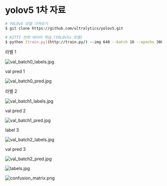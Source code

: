 # yolov5 1차 자료

```bash
# YOLOv5 모델 가져오기
$ git clone https://github.com/ultralytics/yolov5.git
```

```bash
# KITTI 전체 데이터 학습 (YOLOv5s 모델)
$ python [train.py](http://train.py/) --img 640 --batch 16 --epochs 300 --data kitti.yaml --weights [yolov5s.pt](http://yolov5s.pt/)
```

라벨 1

![val_batch0_labels.jpg](yolov5%201%E1%84%8E%E1%85%A1%20%E1%84%8C%E1%85%A1%E1%84%85%E1%85%AD%202f7680bae68e4491ad21a9e17845db4f/val_batch0_labels.jpg)

val pred 1

![val_batch0_pred.jpg](yolov5%201%E1%84%8E%E1%85%A1%20%E1%84%8C%E1%85%A1%E1%84%85%E1%85%AD%202f7680bae68e4491ad21a9e17845db4f/val_batch0_pred.jpg)

라벨 2

![val_batch1_labels.jpg](yolov5%201%E1%84%8E%E1%85%A1%20%E1%84%8C%E1%85%A1%E1%84%85%E1%85%AD%202f7680bae68e4491ad21a9e17845db4f/val_batch1_labels.jpg)

val pred 2

![val_batch1_pred.jpg](yolov5%201%E1%84%8E%E1%85%A1%20%E1%84%8C%E1%85%A1%E1%84%85%E1%85%AD%202f7680bae68e4491ad21a9e17845db4f/val_batch1_pred.jpg)

label 3

![val_batch2_labels.jpg](yolov5%201%E1%84%8E%E1%85%A1%20%E1%84%8C%E1%85%A1%E1%84%85%E1%85%AD%202f7680bae68e4491ad21a9e17845db4f/val_batch2_labels.jpg)

val pred 3

![val_batch2_pred.jpg](yolov5%201%E1%84%8E%E1%85%A1%20%E1%84%8C%E1%85%A1%E1%84%85%E1%85%AD%202f7680bae68e4491ad21a9e17845db4f/val_batch2_pred.jpg)

![labels.jpg](yolov5%201%E1%84%8E%E1%85%A1%20%E1%84%8C%E1%85%A1%E1%84%85%E1%85%AD%202f7680bae68e4491ad21a9e17845db4f/labels.jpg)

![confusion_matrix.png](yolov5%201%E1%84%8E%E1%85%A1%20%E1%84%8C%E1%85%A1%E1%84%85%E1%85%AD%202f7680bae68e4491ad21a9e17845db4f/confusion_matrix.png)